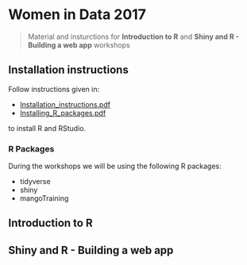 
# Women in Data 2017

> Material and insturctions for **Introduction to R** and **Shiny and R - Building a web app** workshops


## Installation instructions 
Follow instructions given in:
* [Installation_instructions.pdf](https://github.com/MangoTheCat/Women-in-Data/blob/feature/intro_to_R_jelena/Installation_instructions.pdf)
* [Installing_R_packages.pdf](https://github.com/MangoTheCat/Women-in-Data/blob/feature/intro_to_R_jelena/Installing_R_packages.pdf)

to install R and RStudio. 

### R Packages
During the workshops we will be using the following R packages:
* tidyverse
* shiny
* mangoTraining

## Introduction to R  

## Shiny and R - Building a web app
